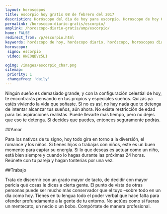 ```yaml
---
layout: horoscopos
title: escorpio hoy gratis 08 de febrero del 2017 
description: Horóscopo del dia de hoy para escorpio. Horoscopo de hoy 08 de febrero del 2017. Las predicciones de amor, trabajo, vida personal gratis.
permalink: /horoscopo-diario-gratis/escorpio/
amplink: /horoscopo-diario-gratis/amp/escorpio/
home: FALSE
redirect_from: /p/escorpio.html
keywords: horóscopo de hoy, horóscopo diario, horóscopo, horoscopos diarios gratis del dia de hoy, horóscopo diario gratis,horóscopo 2017, horóscopo esperanza gracia, horoscopo escorpio hoy, horoscop, horóscopos gratis, horoscopo escorpio, horoscopo escorpio 2017, Tarot, Astrologia, Zodíaco, escorpio, horoscopo gratis
horoscopo:
 signo: escorpio
 video: HNE0QBVz5LI

ogimg: /images/escorpio_char.png
sitemap:
 priority: 1
 changefreq: 'daily'
---
```



Ningún sueño es demasiado grande, y con la configuración celestial de hoy, te encontrarás pensando en tus propios y especiales sueños. Quizás ya estés viviendo la vida que soñaste. Si no es así, no hay nada que te detenga de intentar alcanzar tus sueños, aún ahora. No existe restricción de edad para las aspiraciones realistas. Puede llevarte más tiempo, pero no dejes que eso te detenga. Si decides que puedes, entonces seguramente podrás.

##Amor

Para los nativos de tu signo, hoy todo gira en torno a la diversión, el romance y los niños. Si tienes hijos o trabajas con niños, este es un buen momento para captar su energía. Si lo que deseas es actuar como un niño, está bien siempre y cuando lo hagas durante las próximas 24 horas. Reúnete con tu pareja y hagan tonterías por una vez.

##Trabajo

Trata de discernir con un grado mayor de tacto, de decidir con mayor pericia qué cosas le dices a cierta gente. El punto de vista de otras personas puede ser mucho más conservador que el tuyo –sobre todo  en un día como hoy. Tienes en tu lengua todo el poder verbal que hace falta para ofender profundamente a la gente de tu entorno. No actúes como si fueras un mentecato, un necio o un bobo. Compórtate de manera profesional.
